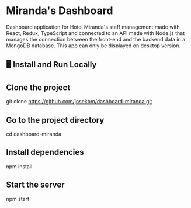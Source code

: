 # Miranda's Dashboard
Dashboard application for Hotel Miranda's staff management made with React, Redux, TypeScript and connected to an API made with Node.js that manages the connection between the front-end and the backend data in a MongoDB database. This app can only be displayed on desktop version.

## 🖥️ Install and Run Locally
## Clone the project

git clone https://github.com/josekbm/dashboard-miranda.git

## Go to the project directory

cd dashboard-miranda

## Install dependencies

npm install

## Start the server

npm start
